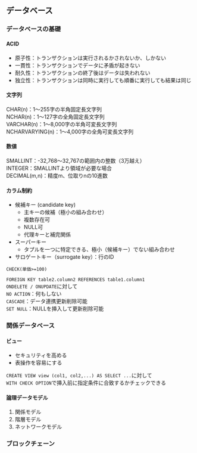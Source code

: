## データベース

### データベースの基礎

#### ACID

- 原子性：トランザクションは実行されるかされないか、しかない
- 一貫性：トランザクションでデータに矛盾が起きない
- 耐久性：トランザクションの終了後はデータは失われない
- 独立性：トランザクションは同時に実行しても順番に実行しても結果は同じ


#### 文字列
CHAR(n)：1〜255字の半角固定長文字列  
NCHAR(n)：1〜127字の全角固定長文字列  
VARCHAR(n)：1〜8,000字の半角可変長文字列  
NCHARVARYING(n)：1〜4,000字の全角可変長文字列  

#### 数値
SMALLINT：-32,768〜32,767の範囲内の整数（3万越え）  
INTEGER：SMALLINTより領域が必要な場合  
DECIMAL(m,n)：精度m、位取りnの10進数 

#### カラム制約

- 候補キー (candidate key)
  - 主キーの候補（極小の組み合わせ）
  - 複数存在可
  - NULL可
  - 代理キーと補完関係  
- スーパーキー
  - タプルを一つに特定できる、極小（候補キー）でない組み合わせ
- サロゲートキー（surrogate key）：行のID  

`CHECK(単価>=100)`

`FOREIGN KEY table2.column2 REFERENCES table1.column1`  
`ONDELETE / ONUPDATE`に対して  
`NO ACTION`：何もしない  
`CASCADE`：データ連携更新削除可能  
`SET NULL`：NULLを挿入して更新削除可能  

### 関係データベース

#### ビュー
- セキュリティを高める
- 表操作を容易にする

`CREATE VIEW view (col1, col2,...) AS SELECT ...`に対して  
`WITH CHECK OPTION`で挿入前に指定条件に合致するかチェックできる


#### 論理データモデル
1. 関係モデル
2. 階層モデル
3. ネットワークモデル


### ブロックチェーン
